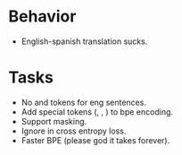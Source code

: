 # Behavior
* English-spanish translation sucks.

# Tasks
* No <sot> and <eot> tokens for eng sentences.
* Add special tokens (<sot>, <eot>, <pad>) to bpe encoding.
* Support <pad> masking.
* Ignore <pad> in cross entropy loss.
* Faster BPE (please god it takes forever).
